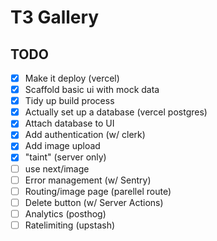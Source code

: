 # T3 Gallery

## TODO
- [x] Make it deploy (vercel)
- [x] Scaffold basic ui with mock data
- [x] Tidy up build process
- [x] Actually set up a database (vercel postgres)
- [x] Attach database to UI
- [x] Add authentication (w/ clerk)
- [x] Add image upload
- [x] "taint" (server only)
- [ ] use next/image
- [ ] Error management (w/ Sentry)
- [ ] Routing/image page (parellel route)
- [ ] Delete button (w/ Server Actions)
- [ ] Analytics (posthog)
- [ ] Ratelimiting (upstash)